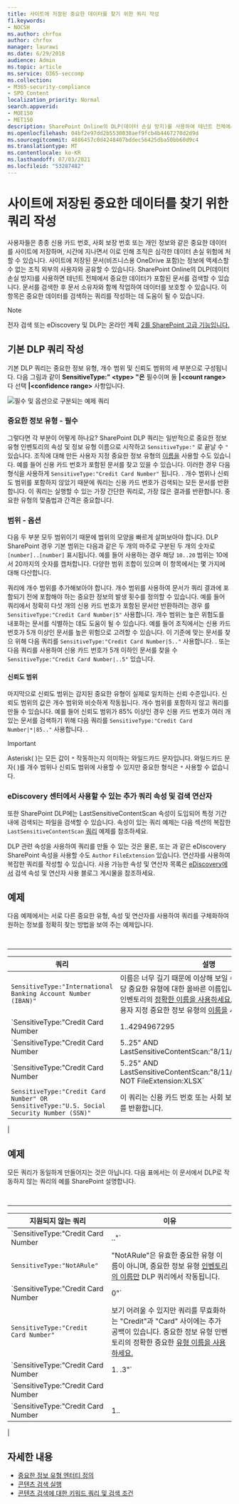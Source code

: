 ```yaml
---
title: 사이트에 저장된 중요한 데이터를 찾기 위한 쿼리 작성
f1.keywords:
- NOCSH
ms.author: chrfox
author: chrfox
manager: laurawi
ms.date: 6/29/2018
audience: Admin
ms.topic: article
ms.service: O365-seccomp
ms.collection:
- M365-security-compliance
- SPO_Content
localization_priority: Normal
search.appverid:
- MOE150
- MET150
description: SharePoint Online의 DLP(데이터 손실 방지)를 사용하여 테넌트 전체에서 중요한 데이터가 포함된 문서를 검색합니다.
ms.openlocfilehash: 04bf2e97dd2b5530838aef9fcb4b4467270d2d9d
ms.sourcegitcommit: 4886457c0d4248407bddec56425dba50bb60d9c4
ms.translationtype: MT
ms.contentlocale: ko-KR
ms.lasthandoff: 07/03/2021
ms.locfileid: "53287482"
---
```

# <a name="form-a-query-to-find-sensitive-data-stored-on-sites"></a>사이트에 저장된 중요한 데이터를 찾기 위한 쿼리 작성

사용자들은 종종 신용 카드 번호, 사회 보장 번호 또는 개인 정보와 같은 중요한 데이터를 사이트에 저장하며, 시간에 지나면서 이로 인해 조직은 심각한 데이터 손실 위험에 처할 수 있습니다. 사이트에 저장된 문서(비즈니스용 OneDrive 포함)는 정보에 액세스할 수 없는 조직 외부의 사용자와 공유할 수 있습니다. SharePoint Online의 DLP(데이터 손실 방지)를 사용하면 테넌트 전체에서 중요한 데이터가 포함된 문서를 검색할 수 있습니다. 문서를 검색한 후 문서 소유자와 함께 작업하여 데이터를 보호할 수 있습니다. 이 항목은 중요한 데이터를 검색하는 쿼리를 작성하는 데 도움이 될 수 있습니다.

> [!NOTE]
> 전자 검색 또는 eDiscovery 및 DLP는 온라인 계획 [2를 SharePoint 고급 기능입니다.](https://go.microsoft.com/fwlink/?LinkId=510080)

## <a name="forming-a-basic-dlp-query"></a>기본 DLP 쿼리 작성

기본 DLP 쿼리는 중요한 정보 유형, 개수 범위 및 신뢰도 범위의 세 부분으로 구성됩니다. 다음 그림과 같이 **SensitiveType:" \<type\> "은** 필수이며 둘 **|\<count range\>** 다 선택 **|\<confidence range\>** 사항입니다.

![필수 및 옵션으로 구분되는 예제 쿼리](../media/DLP-query-example-text.png)

### <a name="sensitive-type---required"></a>중요한 정보 유형 - 필수

그렇다면 각 부분이 어떻게 하나요? SharePoint DLP 쿼리는 일반적으로 중요한 정보 유형 인벤토리의 속성 및 정보 유형 이름으로 시작하고 `SensitiveType:"` 로 끝날 수 [](/Exchange/what-the-sensitive-information-types-in-exchange-look-for-exchange-2013-help) `"` 있습니다. 조직에 대해 만든 사용자 지정 중요한 정보 유형의 [이름을](create-a-custom-sensitive-information-type.md) 사용할 수도 있습니다. 예를 들어 신용 카드 번호가 포함된 문서를 찾고 있을 수 있습니다. 이러한 경우 다음 형식을 사용하게  `SensitiveType:"Credit Card Number"` 됩니다. . 개수 범위나 신뢰도 범위를 포함하지 않았기 때문에 쿼리는 신용 카드 번호가 검색되는 모든 문서를 반환합니다. 이 쿼리는 실행할 수 있는 가장 간단한 쿼리로, 가장 많은 결과를 반환합니다. 중요한 유형의 맞춤법과 간격은 중요합니다.

### <a name="ranges---optional"></a>범위 - 옵션

다음 두 부분 모두 범위이기 때문에 범위의 모양을 빠르게 살펴보아야 합니다. DLP SharePoint 경우 기본 범위는 다음과 같은 두 개의 마주로 구분된 두 개의 숫자로 `[number]..[number]` 표시됩니다. 예를 들어 사용하는 경우 해당  `10..20` 범위는 10에서 20까지의 숫자를 캡처합니다. 다양한 범위 조합이 있으며 이 항목에서는 몇 가지에 대해 다산합니다.

쿼리에 개수 범위를 추가해보아야 합니다. 개수 범위를 사용하여 문서가 쿼리 결과에 포함되기 전에 포함해야 하는 중요한 정보의 발생 횟수를 정의할 수 있습니다. 예를 들어 쿼리에서 정확히 다섯 개의 신용 카드 번호가 포함된 문서만 반환하려는 경우 를  `SensitiveType:"Credit Card Number|5"` 사용합니다. 개수 범위는 높은 위험도를 내포하는 문서를 식별하는 데도 도움이 될 수 있습니다. 예를 들어 조직에서는 신용 카드 번호가 5개 이상인 문서를 높은 위험으로 고려할 수 있습니다. 이 기준에 맞는 문서를 찾으 위해 다음 쿼리를  `SensitiveType:"Credit Card Number|5.."` 사용합니다. . 또는 다음 쿼리를 사용하여 신용 카드 번호가 5개 이하인 문서를 찾을 수  `SensitiveType:"Credit Card Number|..5"` 있습니다.

#### <a name="confidence-range"></a>신뢰도 범위

마지막으로 신뢰도 범위는 감지된 중요한 유형이 실제로 일치하는 신뢰 수준입니다. 신뢰도 범위의 값은 개수 범위와 비슷하게 작동됩니다. 개수 범위를 포함하지 않고 쿼리를 만들 수 있습니다. 예를 들어 신뢰도 범위가 85% 이상인 경우 신용 카드 번호가 여러 개 있는 문서를 검색하기 위해 다음 쿼리를  `SensitiveType:"Credit Card Number|*|85.."` 사용합니다. .

> [!IMPORTANT]
> Asterisk( )는 모든 값이 `*` 작동하는지 의미하는 와일드카드 문자입니다. 와일드카드 문자( )를 개수 범위나 신뢰도 범위에 사용할 수 있지만 중요한 형식은 `*` 사용할 수 없습니다.

### <a name="additional-query-properties-and-search-operators-available-in-the-ediscovery-center"></a>eDiscovery 센터에서 사용할 수 있는 추가 쿼리 속성 및 검색 연산자

또한 SharePoint DLP에는 LastSensitiveContentScan 속성이 도입되어 특정 기간 내에 검색되는 파일을 검색할 수 있습니다. 속성이 있는 쿼리 예제는 다음 섹션의 복잡한  `LastSensitiveContentScan` [쿼리](#examples-of-complex-queries) 예제를 참조하세요.

DLP 관련 속성을 사용하여 쿼리를 만들 수 있는 것은 물론, 또는 과 같은 eDiscovery SharePoint 속성을 사용할 수도 `Author` `FileExtension` 있습니다. 연산자를 사용하여 복잡한 쿼리를 작성할 수 있습니다. 사용 가능한 속성 및 연산자 목록은 [eDiscovery에서](/archive/blogs/quentin/using-search-properties-and-operators-with-ediscovery) 검색 속성 및 연산자 사용 블로그 게시물을 참조하세요.

## <a name="examples-of-complex-queries"></a>예제

다음 예제에서는 서로 다른 중요한 유형, 속성 및 연산자를 사용하여 쿼리를 구체화하여 원하는 정보를 정확히 찾는 방법을 보여 주는 예제입니다.

<br>

****

|쿼리|설명|
|---|---|
|`SensitiveType:"International Banking Account Number (IBAN)"`|이름은 너무 길기 때문에 이상해 보일 수 있지만 이 이름은 해당 중요한 유형에 대한 올바른 이름입니다. 중요한 정보 유형 인벤토리의 [정확한 이름을 사용하세요.](/Exchange/what-the-sensitive-information-types-in-exchange-look-for-exchange-2013-help) 조직에 대해 만든 사용자 지정 중요한 정보 유형의 [이름을](create-a-custom-sensitive-information-type.md) 사용할 수도 있습니다.|
|`SensitiveType:"Credit Card Number|1..4294967295|1..100"`|그러면 중요한 유형 "신용 카드 번호"와 일치하는 문서가 하나 이상 반환됩니다. 각 범위의 값은 해당 최소값 및 최대값입니다. 이 쿼리를 작성하는 더 간단한 방법은 이지만 여기서 재미있는 것은  `SensitiveType:"Credit Card Number"` 어디인가요?|
|`SensitiveType:"Credit Card Number|5..25" AND LastSensitiveContentScan:"8/11/2018..8/13/2018"`|이 문서는 2018년 8월 11일에서 2018년 8월 13일까지 검색된 신용 카드 번호가 5-25인 문서를 반환합니다.|
|`SensitiveType:"Credit Card Number|5..25" AND LastSensitiveContentScan:"8/11/2018..8/13/2018" NOT FileExtension:XLSX`|이 문서는 2018년 8월 11일에서 2018년 8월 13일까지 검색된 신용 카드 번호가 5-25인 문서를 반환합니다. XLSX 확장명을 사용하여 파일은 쿼리 결과에 포함되지 않습니다.  `FileExtension` 은 쿼리에 포함할 수 있는 여러 속성 중 하나입니다. 자세한 내용은 [eDiscovery에서 검색](/archive/blogs/quentin/using-search-properties-and-operators-with-ediscovery)속성 및 연산자 사용을 참조하세요.|
|`SensitiveType:"Credit Card Number" OR SensitiveType:"U.S. Social Security Number (SSN)"`|이 쿼리는 신용 카드 번호 또는 사회 보장 번호가 포함된 문서를 반환합니다.|
|

## <a name="examples-of-queries-to-avoid"></a>예제

모든 쿼리가 동일하게 만들어지는 것은 아닙니다. 다음 표에서는 이 문서에서 DLP로 작동하지 않는 쿼리의 예를 SharePoint 설명합니다.

<br>

****

|지원되지 않는 쿼리|이유|
|---|---|
|`SensitiveType:"Credit Card Number|.."`|하나 이상의 숫자를 추가해야 합니다.|
|`SensitiveType:"NotARule"`|"NotARule"은 유효한 중요한 유형 이름이 아니며, 중요한 정보 유형 [인벤토리의 이름만](/Exchange/what-the-sensitive-information-types-in-exchange-look-for-exchange-2013-help) DLP 쿼리에서 작동됩니다.|
|`SensitiveType:"Credit Card Number|0"`|0은 범위의 최소값 또는 최대값으로 유효하지 않습니다.|
|`SensitiveType:"Credit Card Number"`|보기 어려울 수 있지만 쿼리를 무효화하는 "Credit"과 "Card" 사이에는 추가 공백이 있습니다. 중요한 정보 유형 인벤토리의 정확한 중요한 [유형 이름을 사용하세요.](/Exchange/what-the-sensitive-information-types-in-exchange-look-for-exchange-2013-help)|
|`SensitiveType:"Credit Card Number|1. .3"`|2개의 기간 부분은 공백으로 구분하면 안 됩니다.|
|`SensitiveType:"Credit Card Number| |1..|80.."`|파이프 디지타이터()가 너무 \| 많음 대신 다음 형식을 따르는 것입니다. `SensitiveType: "Credit Card Number|1..|80.."`|
|`SensitiveType:"Credit Card Number|1..|80..101"`|신뢰도 값은 백분율을 나타내기 때문에 100을 초과할 수 없습니다. 따라서 1에서 100 사이의 숫자를 선택하세요.|
|

## <a name="for-more-information"></a>자세한 내용

- [중요한 정보 유형 엔터티 정의](sensitive-information-type-entity-definitions.md)
- [콘텐츠 검색 실행](content-search.md)
- [콘텐츠 검색에 대한 키워드 쿼리 및 검색 조건](keyword-queries-and-search-conditions.md)
